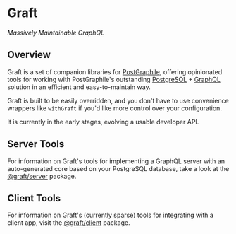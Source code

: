 # Graft

_Massively Maintainable GraphQL_

## Overview

Graft is a set of companion libraries for [PostGraphile](https://www.graphile.org/postgraphile/), offering opinionated tools for working with PostGraphile's outstanding [PostgreSQL](https://www.postgresql.org/) + [GraphQL](https://graphql.org/) solution in an efficient and easy-to-maintain way.

Graft is built to be easily overridden, and you don't have to use convenience wrappers like `withGraft` if you'd like more control over your configuration.

It is currently in the early stages, evolving a usable developer API.

## Server Tools

For information on Graft's tools for implementing a GraphQL server with an auto-generated core based on your PostgreSQL database, take a look at the [@graft/server](packages/server) package.

## Client Tools

For information on Graft's (currently sparse) tools for integrating with a client app, visit the [@graft/client](packages/client) package.
